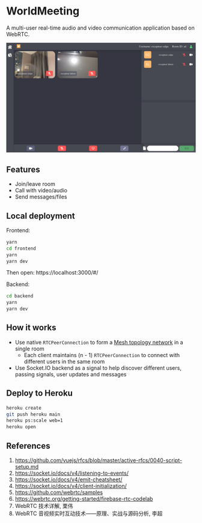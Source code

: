# WorldMeeting

A multi-user real-time audio and video communication application based on WebRTC.

![world-meeting](img/world-meeting.png)

## Features

- Join/leave room
- Call with video/audio
- Send messages/files

## Local deployment

Frontend:

```bash
yarn
cd frontend
yarn
yarn dev
```

Then open: https://localhost:3000/#/

Backend:

```bash
cd backend
yarn
yarn dev
```

## How it works

- Use native `RTCPeerConnection` to form a [Mesh topology network](https://medium.com/@khan_honney/webrtc-servers-and-multi-party-communication-in-webrtc-6bf3870b15eb#fcf7) in a single room
    - Each client maintains (n - 1) `RTCPeerConnection` to connect with different users in the same room
- Use Socket.IO backend as a signal to help discover different users, passing signals, user updates and messages

## Deploy to Heroku

```bash
heroku create
git push heroku main
heroku ps:scale web=1
heroku open
```

## References

1. https://github.com/vuejs/rfcs/blob/master/active-rfcs/0040-script-setup.md
2. https://socket.io/docs/v4/listening-to-events/
3. https://socket.io/docs/v4/emit-cheatsheet/
4. https://socket.io/docs/v4/client-initialization/
5. https://github.com/webrtc/samples
6. https://webrtc.org/getting-started/firebase-rtc-codelab
7. WebRTC 技术详解, 栗伟
8. WebRTC 音视频实时互动技术——原理、实战与源码分析, 李超
